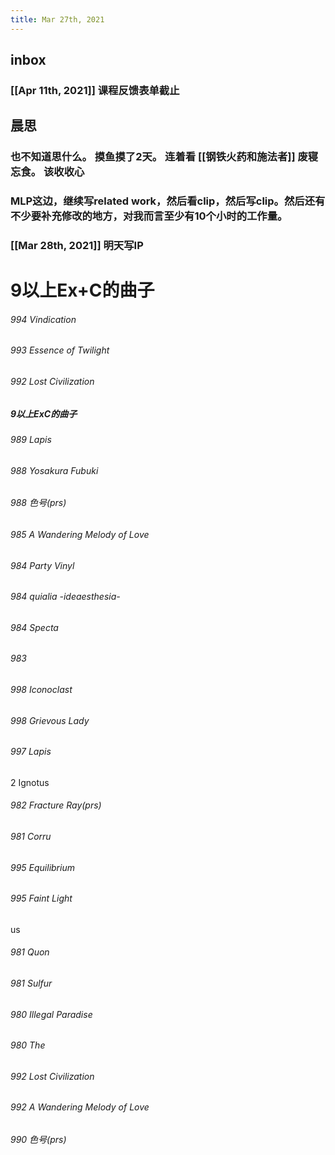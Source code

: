 ```yaml
---
title: Mar 27th, 2021
---
```


## inbox
### [[Apr 11th, 2021]] 课程反馈表单截止
## 晨思
### 也不知道思什么。 摸鱼摸了2天。 连着看 [[钢铁火药和施法者]] 废寝忘食。 该收收心
### MLP这边，继续写related work，然后看clip，然后写clip。然后还有不少要补充修改的地方，对我而言至少有10个小时的工作量。
### [[Mar 28th, 2021]] 明天写IP
# 9以上Ex+C的曲子
###### 994 Vindication
###### 993 Essence of Twilight
###### 992 Lost Civilization
##### 9以上ExC的曲子
###### 989 Lapis
###### 988 Yosakura Fubuki
###### 988 色号(prs)
###### 985 A Wandering Melody of Love
###### 984 Party Vinyl
###### 984 quialia -ideaesthesia-
###### 984 Specta
###### 983
###### 998 Iconoclast
###### 998 Grievous Lady
###### 997 Lapis
2 Ignotus
###### 982 Fracture Ray(prs)
###### 981 Corru
###### 995 Equilibrium
###### 995 Faint Light
us
###### 981 Quon
###### 981 Sulfur
###### 980 Illegal Paradise
###### 980 The
###### 992 Lost Civilization
###### 992 A Wandering Melody of Love
###### 990 色号(prs)
######
######
######
######
